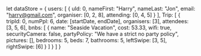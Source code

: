 let dataStore = {
    users: [
        {
            uId: 0,
            nameFirst: "Harry",
            nameLast: "Jon",
            email: "harry@gmail.com",
            organiser: [0, 2, 8],
            attending: [0, 4, 5]
        }
    ],
    Trip: [
        {
            tripId: 0,
            numPpl: 6,
            date: [startDate, endDate],
            organisers: [3],
            attendees: [3, 5, 6],
            bnbs: [
                {
                    name: "Seaside Vacation",
                    cost: 53.33,
                    wifi: true,
                    securityCamera: false,
                    partyPolicy: "We have a strict no party policy",
                    pictures: [],
                    bedrooms: 5,
                    beds: 7,
                    bathrooms: 5,
                    leftSwipe: [3, 5],
                    rightSwipe: [6] 
                }
            ]
        }
    ]
}